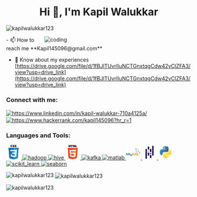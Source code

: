 <h1 align="center">Hi 👋, I'm Kapil Walukkar</h1>
<p align="left"> <img src="https://komarev.com/ghpvc/?username=kapilwalukkar123&label=Profile%20views&color=0e75b6&style=flat" alt="kapilwalukkar123" /> </p>
<img align="right"alt="coding"width="400"src="https://github.com/kapilwalukkar123/kapilwalukkar123/blob/main/Png%20image">
- 📫 How to reach me **Kapil145096@gmail.com**

- 📄 Know about my experiences [https://drive.google.com/file/d/1fBJlTUvrlIuNCTGnxtqgCdw42yClZFA3/view?usp=drive_link](https://drive.google.com/file/d/1fBJlTUvrlIuNCTGnxtqgCdw42yClZFA3/view?usp=drive_link)

<h3 align="left">Connect with me:</h3>
<p align="left">
<a href="https://linkedin.com/in/https://www.linkedin.com/in/kapil-walukkar-710a4125a/" target="blank"><img align="center" src="https://raw.githubusercontent.com/rahuldkjain/github-profile-readme-generator/master/src/images/icons/Social/linked-in-alt.svg" alt="https://www.linkedin.com/in/kapil-walukkar-710a4125a/" height="30" width="40" /></a>
<a href="https://www.hackerrank.com/https://www.hackerrank.com/kapil145096?hr_r=1" target="blank"><img align="center" src="https://raw.githubusercontent.com/rahuldkjain/github-profile-readme-generator/master/src/images/icons/Social/hackerrank.svg" alt="https://www.hackerrank.com/kapil145096?hr_r=1" height="30" width="40" /></a>
</p>

<h3 align="left">Languages and Tools:</h3>
<p align="left"> <a href="https://www.w3schools.com/css/" target="_blank" rel="noreferrer"> <img src="https://raw.githubusercontent.com/devicons/devicon/master/icons/css3/css3-original-wordmark.svg" alt="css3" width="40" height="40"/> </a> <a href="https://hadoop.apache.org/" target="_blank" rel="noreferrer"> <img src="https://www.vectorlogo.zone/logos/apache_hadoop/apache_hadoop-icon.svg" alt="hadoop" width="40" height="40"/> </a> <a href="https://hive.apache.org/" target="_blank" rel="noreferrer"> <img src="https://www.vectorlogo.zone/logos/apache_hive/apache_hive-icon.svg" alt="hive" width="40" height="40"/> </a> <a href="https://www.w3.org/html/" target="_blank" rel="noreferrer"> <img src="https://raw.githubusercontent.com/devicons/devicon/master/icons/html5/html5-original-wordmark.svg" alt="html5" width="40" height="40"/> </a> <a href="https://kafka.apache.org/" target="_blank" rel="noreferrer"> <img src="https://www.vectorlogo.zone/logos/apache_kafka/apache_kafka-icon.svg" alt="kafka" width="40" height="40"/> </a> <a href="https://www.mathworks.com/" target="_blank" rel="noreferrer"> <img src="https://upload.wikimedia.org/wikipedia/commons/2/21/Matlab_Logo.png" alt="matlab" width="40" height="40"/> </a> <a href="https://www.mysql.com/" target="_blank" rel="noreferrer"> <img src="https://raw.githubusercontent.com/devicons/devicon/master/icons/mysql/mysql-original-wordmark.svg" alt="mysql" width="40" height="40"/> </a> <a href="https://pandas.pydata.org/" target="_blank" rel="noreferrer"> <img src="https://raw.githubusercontent.com/devicons/devicon/2ae2a900d2f041da66e950e4d48052658d850630/icons/pandas/pandas-original.svg" alt="pandas" width="40" height="40"/> </a> <a href="https://www.python.org" target="_blank" rel="noreferrer"> <img src="https://raw.githubusercontent.com/devicons/devicon/master/icons/python/python-original.svg" alt="python" width="40" height="40"/> </a> <a href="https://scikit-learn.org/" target="_blank" rel="noreferrer"> <img src="https://upload.wikimedia.org/wikipedia/commons/0/05/Scikit_learn_logo_small.svg" alt="scikit_learn" width="40" height="40"/> </a> <a href="https://seaborn.pydata.org/" target="_blank" rel="noreferrer"> <img src="https://seaborn.pydata.org/_images/logo-mark-lightbg.svg" alt="seaborn" width="40" height="40"/> </a> </p>

<p><img align="left" src="https://github-readme-stats.vercel.app/api/top-langs?username=kapilwalukkar123&show_icons=true&locale=en&layout=compact" alt="kapilwalukkar123" /></p>

<p>&nbsp;<img align="center" src="https://github-readme-stats.vercel.app/api?username=kapilwalukkar123&show_icons=true&locale=en" alt="kapilwalukkar123" /></p>

<p><img align="center" src="https://github-readme-streak-stats.herokuapp.com/?user=kapilwalukkar123&" alt="kapilwalukkar123" /></p>
